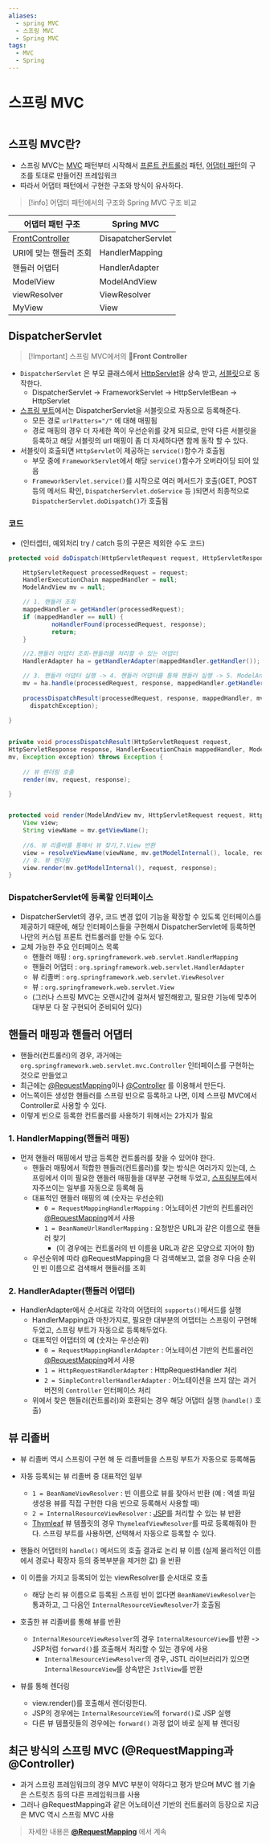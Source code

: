 ```yaml
---
aliases:
  - spring MVC
  - 스프링 MVC
  - Spring MVC
tags:
  - MVC
  - Spring
---
```


# 스프링 MVC

```table-of-contents
```

##  스프링 MVC란?

- 스프링 MVC는 [MVC](MVC.md) 패턴부터 시작해서 [프론트 컨트롤러](프론트%20컨트롤러.md) 패턴, [어댑터 패턴](어댑터%20패턴.md)의 구조를 토대로 만들어진 프레임워크
- 따라서 어댑터 패턴에서 구현한 구조와 방식이 유사하다.

> [!info] 어댑터 패턴에서의 구조와 Spring MVC 구조 비교

| 어댑터 패턴 구조                     | Spring MVC         |
| ------------------------------------ | ------------------ |
| [FrontController](프론트%20컨트롤러%5C) | DisapatcherServlet |
| URI에 맞는 핸들러 조회               | HandlerMapping     |
| 핸들러 어댑터                        | HandlerAdapter     |
| ModelView                            | ModelAndView       |
| viewResolver                         | ViewResolver       |
| MyView                               | View               |



## DispatcherServlet

> [!Important] 스프링 MVC에서의 **Front Controller** 

- `DispatcherServlet` 은 부모 클래스에서 [HttpServlet](HttpServlet.md)을 상속 받고, [서블릿](../../CS/Web/서블릿.md)으로 동작한다.
	- DispatcherServlet -> FrameworkServlet -> HttpServletBean -> HttpServlet
- [스프링 부트](../../미완성%20문서/SpringBoot.md)에서는 DispatcherServlet을 서블릿으로 자동으로 등록해준다.
	- 모든 경로 `urlPatters="/"` 에 대해 매핑됨
	- 경로 매핑의 경우 더 자세한 쪽이 우선순위를 갖게 되므로,  만약 다른 서블릿을 등록하고 해당 서블릿의 url 매핑이 좀 더 자세하다면 함께 동작 할 수 있다.
- 서블릿이 호출되면 `HttpServlet`이 제공하는 `service()`함수가 호출됨
	- 부모 중에 `FrameworkServlet`에서 해당 `service()`함수가 오버라이딩 되어 있음
	- `FrameworkServlet.service()`를 시작으로 여러 메서드가 호출(GET, POST등의 메서드 확인, `DispatcherServlet.doService` 등 )되면서 최종적으로 `DispatcherServlet.doDispatch()`가 호출됨

### 코드

- (인터셉터, 예외처리 try / catch 등의 구문은 제외한 수도 코드)
```java
protected void doDispatch(HttpServletRequest request, HttpServletRespons response) throws Exception {

    HttpServletRequest processedRequest = request;
    HandlerExecutionChain mappedHandler = null;
    ModelAndView mv = null;

	// 1. 핸들러 조회  
	mappedHandler = getHandler(processedRequest); 
	if (mappedHandler == null) {
	        noHandlerFound(processedRequest, response);
			return; 
	}

	//2.핸들러 어댑터 조회-핸들러를 처리할 수 있는 어댑터  
	HandlerAdapter ha = getHandlerAdapter(mappedHandler.getHandler());

	// 3. 핸들러 어댑터 실행 -> 4. 핸들러 어댑터를 통해 핸들러 실행 -> 5. ModelAndView 반환 
	mv = ha.handle(processedRequest, response, mappedHandler.getHandler());
	
	processDispatchResult(processedRequest, response, mappedHandler, mv,
	  dispatchException);
	
}


private void processDispatchResult(HttpServletRequest request,
HttpServletResponse response, HandlerExecutionChain mappedHandler, ModelAndView
mv, Exception exception) throws Exception {
	
	// 뷰 렌더링 호출  
	render(mv, request, response);

}


protected void render(ModelAndView mv, HttpServletRequest request, HttpServletResponse response) throws Exception {
	View view;
	String viewName = mv.getViewName(); 
	
	//6. 뷰 리졸버를 통해서 뷰 찾기,7.View 반환
	view = resolveViewName(viewName, mv.getModelInternal(), locale, request);
	// 8. 뷰 렌더링
	view.render(mv.getModelInternal(), request, response);
}


```

### DispatcherServlet에 등록할 인터페이스
- DispatcherServlet의 경우, 코드 변경 없이 기능을 확장할 수 있도록 인터페이스를 제공하기 때문에, 해당 인터페이스들을 구현해서 DispatcherServlet에 등록하면 나만의 커스텀 프론트 컨트롤러를 만들 수도 있다.
- 교체 가능한 주요 인터페이스 목록
	- 핸들러 매핑 : `org.springframework.web.servlet.HandlerMapping`
	- 핸들러 어댑터 : `org.springframework.web.servlet.HandlerAdapter`
	- 뷰 리졸버 : `org.springframework.web.servlet.ViewResolver`
	- 뷰 : `org.springframework.web.servlet.View`
	- (그러나 스프링 MVC는 오랜시간에 걸쳐서 발전해왔고, 필요한 기능에 맞추어 대부분 다 잘 구현되어 준비되어 있다)


## 핸들러 매핑과 핸들러 어댑터

- 핸들러(컨트롤러)의 경우, 과거에는 `org.springframework.web.servlet.mvc.Controller` 인터페이스를 구현하는 것으로 만들었고
- 최근에는 [@RequestMapping](@RequestMapping.md)이나 [@Controller](../../미완성%20문서/Controller.md) 를 이용해서 만든다.
- 어느쪽이든 생성한 핸들러를 스프링 빈으로 등록하고 나면, 이제 스프링 MVC에서 Controller로 사용할 수 있다.
- 이렇게 빈으로 등록한 컨트롤러를 사용하기 위해서는 2가지가 필요


### 1. HandlerMapping(핸들러 매핑)
- 먼저 핸들러 매핑에서 방금 등록한 컨트롤러를 찾을 수 있어야 한다.
	- 핸들러 매핑에서 적합한 핸들러(컨트롤러)를 찾는 방식은 여러가지 있는데, 스프링에서 이미 필요한 핸들러 매핑들을 대부분 구현해 두었고,  [스프링부트](../../미완성%20문서/SpringBoot.md)에서 자주쓰이는 일부를 자동으로 등록해 둠
	- 대표적인 핸들러 매핑의 예 (숫자는 우선순위)
		- `0 = RequestMappingHandlerMapping` : 어노테이션 기반의 컨트롤러인 [@RequestMapping](@RequestMapping.md)에서 사용
		- `1 = BeanNameUrlHandlerMapping` : 요청받은 URL과 같은 이름으로 핸들러 찾기
			-  (이 경우에는 컨트롤러의 빈 이름을 URL과 같은 모양으로 지어야 함)
	- 우선순위에 따라 @RequestMapping을 다 검색해보고, 없을 경우 다음 순위인 빈 이름으로 검색해서 핸들러를 조회
		
### 2. HandlerAdapter(핸들러 어댑터)
- HandlerAdapter에서 순서대로 각각의 어댑터의 `supports()`메서드를 실행
	- HandlerMapping과 마찬가지로, 필요한 대부분의 어댑터는 스프링이 구현해 두었고, 스프링 부트가 자동으로 등록해두었다.
	- 대표적인 어댑터의 예 (숫자는 우선순위)
		- `0 = RequestMappingHandlerAdapter` : 어노테이션 기반의 컨트롤러인 [@RequestMapping](@RequestMapping.md)에서 사용
		- `1 = HttpRequestHandlerAdapter` : HttpRequestHandler 처리
		- `2 = SimpleControllerHandlerAdapter` : 어노테이션을 쓰지 않는 과거 버전의 `Controller` 인터페이스 처리
	- 위에서 찾은 핸들러(컨트롤러)와 호환되는 경우 해당 어댑터 실행 (`handle()` 호출)
		

## 뷰 리졸버

- 뷰 리졸버 역시 스프링이 구현 해 둔 리졸버들을 스프링 부트가 자동으로 등록해둠
- 자동 등록되는 뷰 리졸버 중 대표적인 일부
	- `1 = BeanNameViewResolver` : 빈 이름으로 뷰를 찾아서 반환 (예 : 엑셀 파일 생성용 뷰를 직접 구현한 다음 빈으로 등록해서 사용할 때)
	- `2 = InternalResourceViewResolver` : [JSP](../../CS/Web/JSP.md)를 처리할 수 있는 뷰 반환
	-  [Thymleaf](../../미완성%20문서/Thymleaf.md) 뷰 템플릿의 경우 `ThymeleafViewResolver`를 따로 등록해줘야 한다. 스프링 부트를 사용하면, 선택해서 자동으로 등록할 수 있다.

- 핸들러 어댑터의 `handle()` 메서드의 호출 결과로 논리 뷰 이름 (실제 물리적인 이름에서 경로나 확장자 등의 중복부분을 제거한 값) 을 반환
- 이 이름을 가지고 등록되어 있는 viewResolver를 순서대로 호출
	- 해당 논리 뷰 이름으로 등록된 스프링 빈이 없다면 `BeanNameViewResolver`는 통과하고, 그 다음인 `InternalResourceViewResolver`가 호출됨
- 호출한 뷰 리졸버를 통해 뷰를 반환
	- `InternalResourceViewResolver`의 경우 `InternalResourceView`를 반환 -> JSP처럼 `forward()`를 호출해서 처리할 수 있는 경우에 사용
		-  `InternalResourceViewResolver`의 경우, JSTL 라이브러리가 있으면 `InternalResourceView`를 상속받은 `JstlView`를 반환
- 뷰를 통해 렌더링
	- view.render()를 호출해서 렌더링한다.
	- JSP의 경우에는 `InternalResourceView`의  `forward()`로 JSP 실행
	- 다른 뷰 템플릿들의 경우에는 `forward()` 과정 없이 바로 실제 뷰 렌더링



## 최근 방식의 스프링 MVC (@RequestMapping과 @Controller)

- 과거 스프링 프레임워크의 경우 MVC 부분이 약하다고 평가 받으며 MVC 웹 기술은 스트럿츠 등의 다른 프레임워크를 사용
- 그러나 @RequestMapping과 같은 어노테이션 기반의 컨트롤러의 등장으로 지금은 MVC 역시 스프링 MVC 사용

> 
> 자세한 내용은 **[@RequestMapping](@RequestMapping.md)** 에서 계속
> 



